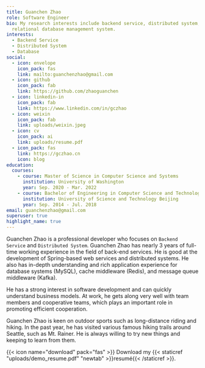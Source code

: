 ```yaml
---
title: Guanchen Zhao
role: Software Engineer
bio: My research interests include backend service, distributed system, and
  relational database management system.
interests:
  - Backend Service
  - Distributed System
  - Database
social:
  - icon: envelope
    icon_pack: fas
    link: mailto:guanchenzhao@gmail.com
  - icon: github
    icon_pack: fab
    link: https://github.com/zhaoguanchen
  - icon: linkedin-in
    icon_pack: fab
    link: https://www.linkedin.com/in/gczhao
  - icon: weixin
    icon_pack: fab
    link: uploads/weixin.jpeg
  - icon: cv
    icon_pack: ai
    link: uploads/resume.pdf
  - icon_pack: fas
    link: https://gczhao.cn
    icon: blog
education:
  courses:
    - course: Master of Science in Computer Science and Systems
      institution: University of Washington
      year: Sep. 2020 - Mar. 2022
    - course: Bachelor of Engineering in Computer Science and Technology
      institution: University of Science and Technology Beijing
      year: Sep. 2014 - Jul. 2018
email: guanchenzhao@gmail.com
superuser: true
highlight_name: true
---
```

Guanchen Zhao is a professional developer who focuses on `Backend Service` and `Distributed System`. Guanchen Zhao has nearly 3 years of full-time working experience in the field of back-end services. He is good at the development of Spring-based web services and distributed systems. He also has in-depth understanding and rich application experience for database systems (MySQL), cache middleware (Redis), and message queue middleware (Kafka).

He has a strong interest in software development and can quickly understand business models. At work, he gets along very well with team members and cooperative teams, which plays an important role in promoting efficient cooperation.

Guanchen Zhao is keen on outdoor sports such as long-distance riding and hiking. In the past year, he has visited various famous hiking trails around Seattle, such as Mt. Rainer. He is always willing to try new things and keeping to learn from them.

{{< icon name="download" pack="fas" >}} Download my {{< staticref "uploads/demo_resume.pdf" "newtab" >}}resumé{{< /staticref >}}.